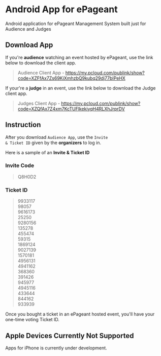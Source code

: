 # Android App for ePageant
Android application for ePageant Management System built just for Audience and Judges

## Download App 

If you're **audience** watching an event hosted by ePageant, use the link below to download the client app.

> Audience Client App - https://my.pcloud.com/publink/show?code=XZFfAx7Zs69KiXmhzbQ9kubq29dj77bIPeHX

If your're a **judge** in an event, use the link below to download the Judge client app.

> Judges Client App   - https://my.pcloud.com/publink/show?code=XZQfAx7Z4xm7KcTUFlkekiyqH4RLXhJrprDV

## Instruction

After you download <code>Audience App</code>, use the <code>Invite & Ticket ID</code> given by the **organizers** to log in.

Here is a sample of an **Invite & Ticket ID**

### Invite Code ###
> Q8H0D2

### Ticket ID ###
> 9933117<br>
> 98057<br>
> 9616173<br>
> 25250<br>
> 9280156<br>
> 135278<br>
> 455474<br>
> 59315<br>
> 1869124<br>
> 9027139<br>
> 1570181<br>
> 4956131<br>
> 4941162<br>
> 368360<br>
> 391426<br>
> 945977<br>
> 4945116<br>
> 433644<br>
> 844162<br>
> 933939<br>

Once you bought a ticket in an ePageant hosted event, you'll have your one-time voting Ticket ID.

## Apple Devices Currently Not Supported ##

Apps for iPhone is currently under development.
